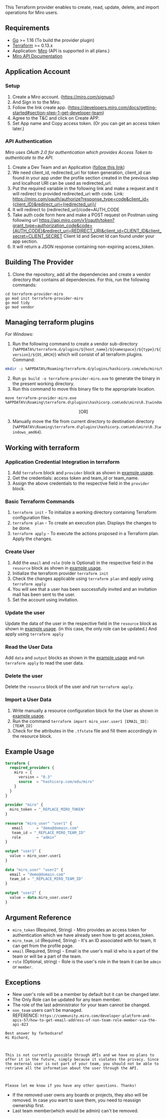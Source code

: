 This Terraform provider enables to create, read, update, delete, and import operations for Miro users.
 
 
## Requirements
 
 
* [Go](https://golang.org/doc/install) >= 1.16 (To build the provider plugin)<br>
* [Terraform](https://www.terraform.io/downloads.html) >= 0.13.x <br/>
* Application: [Miro](https://miro.com/login/) (API is supported in all plans.)
* [Miro API Documentation](https://developers.miro.com/reference#introduction)
 
## Application Account
 
### Setup<a id="setup"></a>
1. Create a Miro account. (https://miro.com/signup/)
2. And Sign in to the Miro.
3. Follow the link create app. (https://developers.miro.com/docs/getting-started#section-step-1-get-developer-team)
4. Agree to the T&C and click on Create APP.
5. Set App name and Copy access token. (Or you can get an access token later.)
 
 
### API Authentication
 *Miro uses OAuth 2.0 for authentication which provides Access Token to authenticate to the API.*
1. Create a Dev Team and an Application ([follow this link](https://developers.miro.com/docs/getting-started))<br>
2. We need client_id, redirected_uri for token generation, client_id can found in your app under the profile section created in the previous step and localhost URI can be used as redirected_url.
3. Put the required variable in the following link and make a request and it will redirect to provided redirected_uri with code.
Link: https://miro.com/oauth/authorize?response_type=code&client_id={client_ID}&redirect_uri={redirected_uri}/ <br>
3. It will redirect to {redirected_uri}/code=AUTH_CODE
4. Take auth code form here and make a POST request on Postman using following url
https://api.miro.com/v1/oauth/token?grant_type=authorization_code&code={AUTH_CODE}&redirect_uri=REDIRECT_URI&client_id=CLIENT_ID&client_secret=CLIENT_SECRET
Client Id and Secret Id can found under your app section. <br>
5. It will return a JSON response containing non-expiring access_token.
 
 
## Building The Provider
1. Clone the repository, add all the dependencies and create a vendor directory that contains all dependencies. For this, run the following commands: <br>
```
cd terraform-provider-miro
go mod init terraform-provider-miro
go mod tidy
go mod vendor
```
 
## Managing terraform plugins
*For Windows:*
1. Run the following command to create a vendor sub-directory (`%APPDATA%/terraform.d/plugins/${host_name}/${namespace}/${type}/${version}/${OS_ARCH}`) which will consist of all terraform plugins. <br> 
Command: 
```bash
mkdir -p %APPDATA%/Roaming/terraform.d/plugins/hashicorp.com/edu/miro/0.3/windows_amd64
```
2. Run `go build -o terraform-provider-miro.exe` to generate the binary in the present working directory. <br>
3. Run this command to move this binary file to the appropriate location.
 ```
 move terraform-provider-miro.exe %APPDATA%\Roaming\terraform.d\plugins\hashicorp.com\edu\miro\0.3\windows_amd64
 ``` 
<p align="center">[OR]</p>
 
3. Manually move the file from current directory to destination directory (`%APPDATA%\Roaming\terraform.d\plugins\hashicorp.com\edu\miro\0.3\windows_amd64`).<br>
 
 
## Working with terraform
 
### Application Credential Integration in terraform
1. Add `terraform` block and `provider` block as shown in [example usage](#example-usage).
2. Get the credentials: access token and team_id or team_name.
3. Assign the above credentials to the respective field in the `provider` block.
 
### Basic Terraform Commands
1. `terraform init` - To initialize a working directory containing Terraform configuration files.
2. `terraform plan` - To create an execution plan. Displays the changes to be done.
3. `terraform apply` - To execute the actions proposed in a Terraform plan. Apply the changes.
 
### Create User
1. Add the `email` and `role` (role is Optional) in the respective field in the `resource` block as shown in [example usage](#example-usage).
2. Initialize the terraform provider `terraform init`
3. Check the changes applicable using `terraform plan` and apply using `terraform apply`
4. You will see that a user has been successfully invited and an invitation mail has been sent to the user.
5. Set the account using invitation.
 
### Update the user
Update the data of the user in the respective field in the `resource` block as shown in [example usage](#example-usage).
(in this case, the only role can be updated.)
And apply using `terraform apply`
 
### Read the User Data
Add `data` and `output` blocks as shown in the [example usage](#example-usage) and run `terraform apply` to read the user data.
 
### Delete the user
Delete the `resource` block of the user and run `terraform apply`.
 
### Import a User Data
1. Write manually a resource configuration block for the User as shown in [example usage](#example-usage).
2. Run the command `terraform import miro_user.user1 [EMAIL_ID]:[TEAM_ID]`
3. Check for the attributes in the `.tfstate` file and fill them accordingly in the resource block.
 
## Example Usage<a id="example-usage"></a>
 
```terraform
terraform {
  required_providers {
    miro = {
      version = "0.3"
      source  = "hashicorp.com/edu/miro"
    }
  }
}
 
provider "miro" {
  miro_token = "_REPLACE_MIRO_TOKEN"
}
 
resource "miro_user" "user1" {
   email      = "demo@domain.com"
   team_id = "_REPLACE_MIRO_TEAM_ID"
   role       = "admin"
}
 
output "user1" {
  value = miro_user.user1
}
 
data "miro_user" "user2" {
  email = "demo@domain.com"
  team_id = "_REPLACE_MIRO_TEAM_ID"
}
 
output "user2" {
  value = data.miro_user.user2
}
```
 
## Argument Reference
* `miro_token` (Required, String) - Miro provides an access token for authentication which we have already seen how to get access_token.
* `miro_team_id` (Required, String) - It's an ID associated with for team, It can get from the profile page.
* `email` (Required, String) - Email is the user's mail id who is a part of the team or will be a part of the team.
* `role` (Optional, string) - Role is the user's role in the team it can be ```admin``` or ```member```.
 
## Exceptions
 
* New user's role will be a member by default but it can be changed later.
* The Only Role can be updated for any team member.
* The role of the last administrator for your team cannot be changed.
* ```non_team``` users can't be managed. <br>
REFERENCE: ``` https://community.miro.com/developer-platform-and-apis-57/how-to-get-email-address-of-non-team-role-member-via-the-api-823 ```
```
Best answer by farbodsaraf
Hi Richard,

 

This is not currently possible through APIs and we have no plans to offer it in the future, simply because it violates the privacy. Since the external user is not part of your team, you should not be able to retrieve all the information about the user through the API.

 

Please let me know if you have any other questions. Thanks!
```
* If the removed user owns any boards or projects, they also will be removed.
In case you want to save them, you need to reassign ownership first.
* Last team member(which would be admin) can't be removed.
